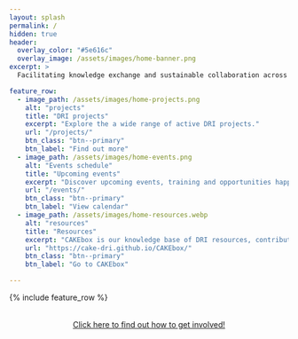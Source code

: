 ```yaml
---
layout: splash
permalink: /
hidden: true
header:
  overlay_color: "#5e616c"
  overlay_image: /assets/images/home-banner.png
excerpt: >
  Facilitating knowledge exchange and sustainable collaboration across the full range of UK Digital Research Infrastructure (DRI) communities. 

feature_row:
  - image_path: /assets/images/home-projects.png
    alt: "projects"
    title: "DRI projects"
    excerpt: "Explore the a wide range of active DRI projects."
    url: "/projects/"
    btn_class: "btn--primary"
    btn_label: "Find out more"
  - image_path: /assets/images/home-events.png
    alt: "Events schedule"
    title: "Upcoming events"
    excerpt: "Discover upcoming events, training and opportunities happening across the UK."
    url: "/events/"
    btn_class: "btn--primary"
    btn_label: "View calendar"
  - image_path: /assets/images/home-resources.webp
    alt: "resources"
    title: "Resources"
    excerpt: "CAKEbox is our knowledge base of DRI resources, contributed by the community"
    url: "https://cake-dri.github.io/CAKEbox/"
    btn_class: "btn--primary"
    btn_label: "Go to CAKEbox"

--- 
```


{% include feature_row %}    

<div style="text-align: center; margin-top: 2rem;">
  <a href="{{ '/involved/' | relative_url }}" class="btn btn--success btn--x-large">Click here to find out how to get involved!</a>
</div>
